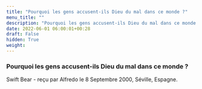 ```yaml
---
title: "Pourquoi les gens accusent-ils Dieu du mal dans ce monde ?"
menu_title: ""
description: "Pourquoi les gens accusent-ils Dieu du mal dans ce monde ?"
date: 2022-06-01 06:00:01+00:28
draft: False
hidden: True
weight:
---
```

### Pourquoi les gens accusent-ils Dieu du mal dans ce monde ?

Swift Bear - reçu par Alfredo le 8 Septembre 2000, Séville, Espagne.



